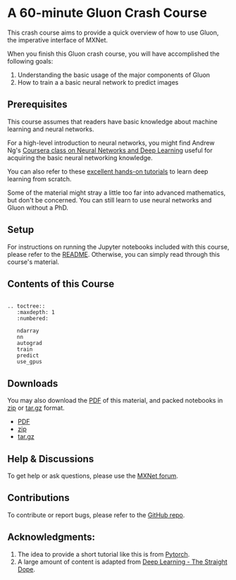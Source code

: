 # A 60-minute Gluon Crash Course

This crash course aims to provide a quick overview of how to use Gluon, the imperative interface of MXNet.

When you finish this Gluon crash course, you will have accomplished the following goals:

1. Understanding the basic usage of the major components of Gluon
2. How to train a a basic neural network to predict images


## Prerequisites
This course assumes that readers have basic knowledge about machine learning and neural networks.

For a high-level introduction to neural networks, you might find Andrew Ng's [Coursera class on Neural Networks and Deep Learning](https://www.coursera.org/learn/neural-networks-deep-learning) useful for acquiring the basic neural networking knowledge.

You can also refer to these
[excellent hands-on tutorials](http://gluon.mxnet.io/) to learn deep learning from scratch.

Some of the material might stray a little too far into advanced mathematics, but don't be concerned. You can still learn to use neural networks and Gluon without a PhD.

## Setup
For instructions on running the Jupyter notebooks included with this course, please refer to the [README](README.md). Otherwise, you can simply read through this course's material.


## Contents of this Course
```eval_rst

.. toctree::
   :maxdepth: 1
   :numbered:

   ndarray
   nn
   autograd
   train
   predict
   use_gpus
```


## Downloads
You may also download the [PDF](gluon_crash_course.pdf) of this material, and packed
notebooks in [zip](gluon_crash_course.zip) or
[tar.gz](gluon_crash_course.tar.gz) format.
* [PDF](gluon_crash_course.pdf)
* [zip](gluon_crash_course.zip)
* [tar.gz](gluon_crash_course.tar.gz)


## Help & Discussions
To get help or ask questions, please use the [MXNet forum](https://discuss.mxnet.io/).


## Contributions
To contribute or report bugs, please refer to the [GitHub repo](https://github.com/mli/gluon-crash-course).


## Acknowledgments:
1. The idea to provide a short tutorial like this is from [Pytorch](http://pytorch.org/tutorials/beginner/deep_learning_60min_blitz.html).
1. A large amount of content is adapted from [Deep Learning - The Straight Dope](http://gluon.mxnet.io/).
